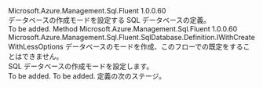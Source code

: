 <Type Name="IWithCreateMode" FullName="Microsoft.Azure.Management.Sql.Fluent.SqlDatabase.Definition.IWithCreateMode">
  <TypeSignature Language="C#" Value="public interface IWithCreateMode" />
  <TypeSignature Language="ILAsm" Value=".class public interface auto ansi abstract IWithCreateMode" />
  <TypeSignature Language="DocId" Value="T:Microsoft.Azure.Management.Sql.Fluent.SqlDatabase.Definition.IWithCreateMode" />
  <TypeSignature Language="VB.NET" Value="Public Interface IWithCreateMode" />
  <TypeSignature Language="F#" Value="type IWithCreateMode = interface" />
  <AssemblyInfo>
    <AssemblyName>Microsoft.Azure.Management.Sql.Fluent</AssemblyName>
    <AssemblyVersion>1.0.0.60</AssemblyVersion>
  </AssemblyInfo>
  <Interfaces />
  <Docs>
    <summary>
            データベースの作成モードを設定する SQL データベースの定義。
            </summary>
    <remarks>To be added.</remarks>
  </Docs>
  <Members>
    <Member MemberName="WithMode">
      <MemberSignature Language="C#" Value="public Microsoft.Azure.Management.Sql.Fluent.SqlDatabase.Definition.IWithCreateWithLessOptions WithMode (string createMode);" />
      <MemberSignature Language="ILAsm" Value=".method public hidebysig newslot virtual instance class Microsoft.Azure.Management.Sql.Fluent.SqlDatabase.Definition.IWithCreateWithLessOptions WithMode(string createMode) cil managed" />
      <MemberSignature Language="DocId" Value="M:Microsoft.Azure.Management.Sql.Fluent.SqlDatabase.Definition.IWithCreateMode.WithMode(System.String)" />
      <MemberSignature Language="VB.NET" Value="Public Function WithMode (createMode As String) As IWithCreateWithLessOptions" />
      <MemberSignature Language="F#" Value="abstract member WithMode : string -&gt; Microsoft.Azure.Management.Sql.Fluent.SqlDatabase.Definition.IWithCreateWithLessOptions" Usage="iWithCreateMode.WithMode createMode" />
      <MemberType>Method</MemberType>
      <AssemblyInfo>
        <AssemblyName>Microsoft.Azure.Management.Sql.Fluent</AssemblyName>
        <AssemblyVersion>1.0.0.60</AssemblyVersion>
      </AssemblyInfo>
      <ReturnValue>
        <ReturnType>Microsoft.Azure.Management.Sql.Fluent.SqlDatabase.Definition.IWithCreateWithLessOptions</ReturnType>
      </ReturnValue>
      <Parameters>
        <Parameter Name="createMode" Type="System.String" />
      </Parameters>
      <Docs>
        <param name="createMode">データベースのモードを作成、このフローでの既定をすることはできません。</param>
        <summary>
            SQL データベースの作成モードを設定します。
            </summary>
        <returns>To be added.</returns>
        <remarks>To be added.</remarks>
        <return>定義の次のステージ。</return>
      </Docs>
    </Member>
  </Members>
</Type>